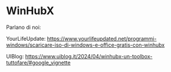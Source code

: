 # WinHubX

Parlano di noi:

YourLifeUpdate: https://www.yourlifeupdated.net/programmi-windows/scaricare-iso-di-windows-e-office-gratis-con-winhubx

UIBlog: https://www.uiblog.it/2024/04/winhubx-un-toolbox-tuttofare/#google_vignette
